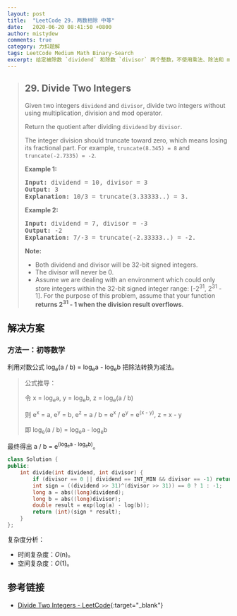 ```yaml
---
layout: post
title:  "LeetCode 29. 两数相除 中等"
date:   2020-06-20 08:41:50 +0800
author: mistydew
comments: true
category: 力扣题解
tags: LeetCode Medium Math Binary-Search
excerpt: 给定被除数 `dividend` 和除数 `divisor` 两个整数，不使用乘法、除法和 mod 运算符使两数相除。
---
```

> ## 29. Divide Two Integers
> 
> Given two integers `dividend` and `divisor`, divide two integers without using
> multiplication, division and mod operator.
> 
> Return the quotient after dividing `dividend` by `divisor`.
> 
> The integer division should truncate toward zero, which means losing its
> fractional part. For example, `truncate(8.345) = 8` and `truncate(-2.7335) =
> -2`.
> 
> **Example 1:**
> 
> <pre>
> <strong>Input:</strong> dividend = 10, divisor = 3
> <strong>Output:</strong> 3
> <strong>Explanation:</strong> 10/3 = truncate(3.33333..) = 3.
> </pre>
> 
> **Example 2:**
> 
> <pre>
> <strong>Input:</strong> dividend = 7, divisor = -3
> <strong>Output:</strong> -2
> <strong>Explanation:</strong> 7/-3 = truncate(-2.33333..) = -2.
> </pre>
> 
> **Note:**
> 
> * Both dividend and divisor will be 32-bit signed integers.
> * The divisor will never be 0.
> * Assume we are dealing with an environment which could only store integers
> within the 32-bit signed integer range: [-2<sup>31</sup>,  2<sup>31</sup> -
> 1]. For the purpose of this problem, assume that your function **returns
> 2<sup>31</sup> - 1 when the division result overflows**.

## 解决方案

### 方法一：初等数学

利用对数公式 log<sub>e</sub>(a / b) = log<sub>e</sub>a - log<sub>e</sub>b 把除法转换为减法。

> 公式推导：
> 
> 令 x = log<sub>e</sub>a, y = log<sub>e</sub>b, z = log<sub>e</sub>(a / b)
> 
> 则 e<sup>x</sup> = a, e<sup>y</sup> = b, e<sup>z</sup> = a / b = e<sup>x</sup> / e<sup>y</sup> = e<sup>(x - y)</sup>, z = x - y
> 
> 即 log<sub>e</sub>(a / b) = log<sub>e</sub>a - log<sub>e</sub>b

最终得出 a / b = e<sup>(log<sub>e</sub>a - log<sub>e</sub>b)</sup>。

```cpp
class Solution {
public:
    int divide(int dividend, int divisor) {
        if (divisor == 0 || dividend == INT_MIN && divisor == -1) return INT_MAX;
        int sign = ((dividend >> 31)^(divisor >> 31)) == 0 ? 1 : -1;
        long a = abs((long)dividend);
        long b = abs((long)divisor);
        double result = exp(log(a) - log(b));
        return (int)(sign * result);
    }
};
```

复杂度分析：
* 时间复杂度：*O*(n)。
* 空间复杂度：*O*(1)。

## 参考链接

* [Divide Two Integers - LeetCode](https://leetcode.com/problems/divide-two-integers/){:target="_blank"}
